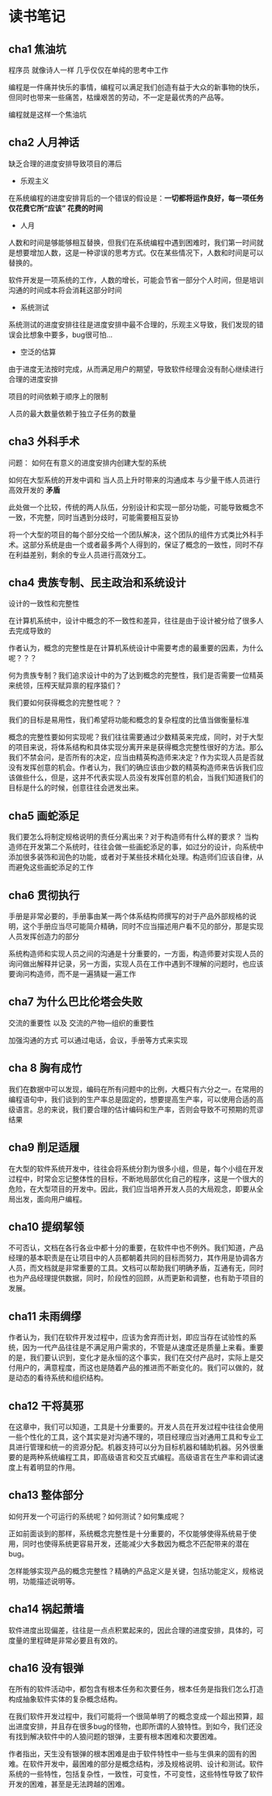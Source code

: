 # 读书笔记



## cha1 焦油坑

程序员 就像诗人一样 几乎仅仅在单纯的思考中工作

编程是一件痛并快乐的事情，编程可以满足我们创造有益于大众的新事物的快乐，但同时也带来一些痛苦，枯燥艰苦的劳动，不一定是最优秀的产品等。

编程就是这样一个焦油坑



## cha2 人月神话

缺乏合理的进度安排导致项目的滞后

+ 乐观主义

在系统编程的进度安排背后的一个错误的假设是：**一切都将运作良好，每一项任务仅花费它所“应该” 花费的时间**

+ 人月

人数和时间是够能够相互替换，但我们在系统编程中遇到困难时，我们第一时间就是想要增加人数，这是一种谬误的思考方式。仅在某些情况下，人数和时间是可以替换的。

软件开发是一项系统的工作，人数的增长，可能会节省一部分个人时间，但是培训沟通的时间成本将会消耗这部分时间

+ 系统测试

系统测试的进度安排往往是进度安排中最不合理的，乐观主义导致，我们发现的错误会比想象中要多，bug很可怕...

+ 空泛的估算

由于进度无法按时完成，从而满足用户的期望，导致软件经理会没有耐心继续进行合理的进度安排

项目的时间依赖于顺序上的限制

人员的最大数量依赖于独立子任务的数量



## cha3 外科手术

问题： 如何在有意义的进度安排内创建大型的系统

如何在大型系统的开发中调和 当人员上升时带来的沟通成本 与少量干练人员进行高效开发的 **矛盾**

此处做一个比较，传统的两人队伍，分别设计和实现一部分功能，可能导致概念不一致，不完整，同时当遇到分歧时，可能需要相互妥协

将一个大型的项目的每个部分交给一个团队解决，这个团队的组件方式类比外科手术。这部分系统是由一个或者最多两个人得到的，保证了概念的一致性，同时不存在利益差别，剩余的专业人员进行高效分工。



## cha4 贵族专制、民主政治和系统设计

设计的一致性和完整性

在计算机系统中，设计中概念的不一致性和差异，往往是由于设计被分给了很多人去完成导致的

作者认为，概念的完整性是在计算机系统设计中需要考虑的最重要的因素，为什么呢？？？

何为贵族专制？我们追求设计中的为了达到概念的完整性，我们是否需要一位精英来统领，压榨天赋异禀的程序猿们？

我们要如何获得概念的完整性呢？？

我们的目标是易用性，我们希望将功能和概念的复杂程度的比值当做衡量标准

概念的完整性要如何实现呢？我们往往需要通过少数精英来完成，同时，对于大型的项目来说，将体系结构和具体实现分离开来是获得概念完整性很好的方法。那么我们不禁会问，是否所有的决定，应当由精英构造师来决定？作为实现人员是否就没有发挥创意的机会。作者认为，我们的确应该由少数的精英构造师来告诉我们应该做些什么，但是，这并不代表实现人员没有发挥创意的机会，当我们知道我们的目标是什么的时候，创意往往会迸发出来。



## cha5 画蛇添足

我们要怎么将制定规格说明的责任分离出来？对于构造师有什么样的要求？
当构造师在开发第二个系统时，往往会做一些画蛇添足的事，如过分的设计，向系统中添加很多装饰和润色的功能，或者对于某些技术精化处理。构造师们应该自律，从而避免这些画蛇添足的工作



## cha6 贯彻执行

手册是非常必要的，手册事由某一两个体系结构师撰写的对于产品外部规格的说明，这个手册应当尽可能简介精确，同时不应当描述用户看不见的部分，那是实现人员发挥创造力的部分

系统构造师和实现人员之间的沟通是十分重要的，一方面，构造师要对实现人员的询问做出解释并记录，另一方面，实现人员在工作中遇到不理解的问题时，也应该要询问构造师，而不是一遍猜疑一遍工作



## cha7 为什么巴比伦塔会失败

交流的重要性 以及 交流的产物—组织的重要性

加强沟通的方式 可以通过电话，会议，手册等方式来实现



## cha 8 胸有成竹

我们在数据中可以发现，编码在所有问题中的比例，大概只有六分之一。在常用的编程语句中，我们谈到的生产率总是固定的，想要提高生产率，可以使用合适的高级语言。总的来说，我们要合理的估计编码和生产率，否则会导致不可预期的荒谬结果



## cha9 削足适履

在大型的软件系统开发中，往往会将系统分割为很多小组，但是，每个小组在开发过程中，时常会忘记整体性的目标，不断地局部优化自己的程序，这是一个很大的危险，在大型项目的开发中。因此，我们应当培养开发人员的大局观念，即要从全局出发，面向用户编程。



## cha10 提纲挈领

不可否认，文档在各行各业中都十分的重要，在软件中也不例外。我们知道，产品经理的基本职责是在让项目中的人员都朝着共同的目标而努力，其作用是协调各方人员，而文档就是非常重要的工具。文档可以帮助我们明确矛盾，互通有无，同时也为产品经理提供数据，同时，阶段性的回顾，从而更新和调整，也有助于项目的发展。



## cha11 未雨绸缪

作者认为，我们在软件开发过程中，应该为舍弃而计划，即应当存在试验性的系统，因为一代产品往往是不满足用户需求的，不管是从速度还是质量上来看。重要的是，我们要认识到，变化才是永恒的这个事实，我们在交付产品时，实际上是交付用户的，满意程度，而这也是随着产品的推进而不断变化的。我们可以做的，就是动态的看待系统和组织结构。



## cha12 干将莫邪

在这章中，我们可以知道，工具是十分重要的。开发人员在开发过程中往往会使用一些个性化的工具，这个其实是对沟通不理的，项目经理应当对通用工具和专业工具进行管理和统一的资源分配。机器支持可以分为目标机器和辅助机器。另外很重要的是两种系统编程工具，即高级语言和交互式编程。高级语言在生产率和调试速度上有着明显的作用。



## cha13 整体部分

如何开发一个可运行的系统呢？如何测试？如何集成呢？

正如前面谈到的那样，系统概念完整性是十分重要的，不仅能够使得系统易于使用，同时也使得系统更容易开发，还能减少大多数因为概念不匹配带来的潜在bug。

怎样能够实现产品的概念完整性？精确的产品定义是关键，包括功能定义，规格说明，功能描述说明等。



## cha14 祸起萧墙

软件进度出现偏差，往往是一点点积累起来的，因此合理的进度安排，具体的，可度量的里程碑是非常必要且有效的。



## cha16 没有银弹

在所有的软件活动中，都包含有根本任务和次要任务，根本任务是指我们怎么打造构成抽象软件实体的复杂概念结构。

在我们软件开发过程中，我们可能将一个很简单明了的概念变成一个超出预算，超出进度安排，并且存在很多bug的怪物，也即所谓的人狼特性。到如今，我们还没有找到解决软件中的人狼问题的银弹，主要有根本困难和次要困难。

作者指出，天生没有银弹的根本困难是由于软件特性中一些与生俱来的固有的困难。在软件开发中，最困难的部分是概念结构，涉及规格说明、设计和测试。软件系统的一些特性，包括复杂性，一致性，可变性，不可变性，这些特性导致了软件开发的困难，甚至是无法跨越的困难。



































